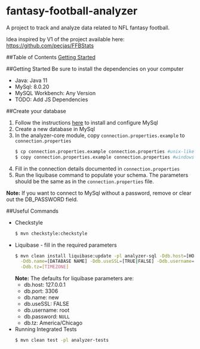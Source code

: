 # fantasy-football-analyzer
A project to track and analyze data related to NFL fantasy football.

Idea inspired by V1 of the project available here: https://github.com/pecjas/FFBStats

##Table of Contents
[Getting Started](#getting-started)


##Getting Started
Be sure to install the dependencies on your computer
* Java: Java 11
* MySql: 8.0.20
* MySQL Workbench: Any Version
* TODO: Add JS Dependencies


##Create your database
1. Follow the instructions [here](https://dev.mysql.com/doc/refman/8.0/en/installing.html) 
   to install and configure MySql
2. Create a new database in MySql
3. In the analyzer-core module, copy `connection.properties.example` to `connection.properties`
    ```bash
   $ cp connection.properties.example connection.properties #unix-like OS
   $ copy connection.properties.example connection.properties #windows OS
    ```
4. Fill in the connection details documented in `connection.properties`
5. Run the liquibase command to populate your schema. The parameters should be the same as in 
   the `connection.properties` file.
   
**Note:** If you want to connect to MySql without a password, remove or clear out the DB_PASSWORD field.

##Useful Commands 
* Checkstyle
    ```bash
    $ mvn checkstyle:checkstyle
    ```
* Liquibase - fill in the required parameters
    ```bash
    $ mvn clean install liquibase:update -pl analyzer-sql -Ddb.host=[HOST NAME] -Ddb.port=[PORT] \
      -Ddb.name=[DATABASE NAME] -Ddb.useSSL=[TRUE|FALSE] -Ddb.username=[DB USER] -Ddb.password=[PASSWORD] \
      -Ddb.tz=[TIMEZONE]
    ```
    **Note:** The defaults for liquibase parameters are:
    * db.host: 127.0.0.1
    * db.port: 3306
    * db.name: new
    * db.useSSL: FALSE
    * db.username: root
    * db.password: `NULL`
    * db.tz: America/Chicago
* Running Integrated Tests
    ```bash
    $ mvn clean test -pl analyzer-tests
    ```

